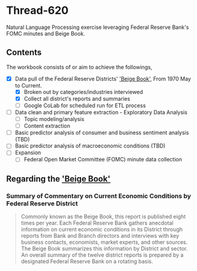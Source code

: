 # Thread-620
Natural Language Processing exercise leveraging Federal Reserve Bank's FOMC minutes and Beige Book.

## Contents
The workbook consists of or aim to achieve the followings,
- [x] Data pull of the Federal Reserve Districts' ['Beige Book'](https://www.federalreserve.gov/monetarypolicy/beige-book-default.htm), From 1970 May to Current.
  - [x] Broken out by categories/industries interviewed
  - [x] Collect all district's reports and summaries
  - [ ] Google CoLab for scheduled run for ETL process
- [ ] Data clean and primary feature extraction - Exploratory Data Analysis
  - [ ] Topic modeling/analysis
  - [ ] Content extraction
- [ ] Basic predictor analysis of consumer and business sentiment analysis (TBD)
- [ ] Basic predictor analysis of macroeconomic conditions (TBD)
- [ ] Expansion
  - [ ] Federal Open Market Committee (FOMC) minute data collection

## Regarding the ['Beige Book'](https://www.federalreserve.gov/monetarypolicy/beige-book-default.htm)
### Summary of Commentary on Current Economic Conditions by Federal Reserve District

>Commonly known as the Beige Book, this report is published eight times per year. Each Federal Reserve Bank gathers anecdotal information on current economic conditions in its District through reports from Bank and Branch directors and interviews with key business contacts, economists, market experts, and other sources. The Beige Book summarizes this information by District and sector. An overall summary of the twelve district reports is prepared by a designated Federal Reserve Bank on a rotating basis.